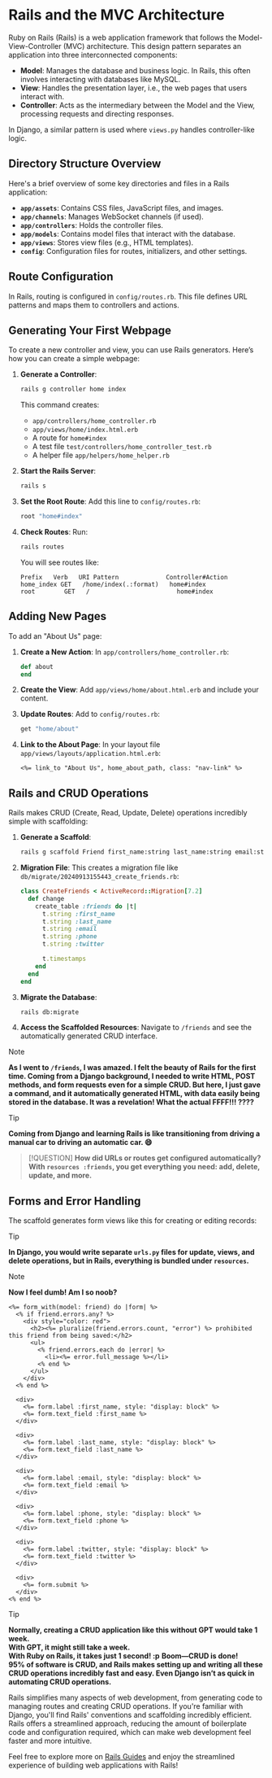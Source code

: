 # Rails and the MVC Architecture

Ruby on Rails (Rails) is a web application framework that follows the Model-View-Controller (MVC) architecture. This design pattern separates an application into three interconnected components:

- **Model**: Manages the database and business logic. In Rails, this often involves interacting with databases like MySQL.
- **View**: Handles the presentation layer, i.e., the web pages that users interact with.
- **Controller**: Acts as the intermediary between the Model and the View, processing requests and directing responses.

In Django, a similar pattern is used where `views.py` handles controller-like logic.

## Directory Structure Overview

Here's a brief overview of some key directories and files in a Rails application:

- **`app/assets`**: Contains CSS files, JavaScript files, and images.
- **`app/channels`**: Manages WebSocket channels (if used).
- **`app/controllers`**: Holds the controller files.
- **`app/models`**: Contains model files that interact with the database.
- **`app/views`**: Stores view files (e.g., HTML templates).
- **`config`**: Configuration files for routes, initializers, and other settings.

## Route Configuration

In Rails, routing is configured in `config/routes.rb`. This file defines URL patterns and maps them to controllers and actions.

## Generating Your First Webpage

To create a new controller and view, you can use Rails generators. Here’s how you can create a simple webpage:

1. **Generate a Controller**:
   ```bash
   rails g controller home index
   ```
   This command creates:
   - `app/controllers/home_controller.rb`
   - `app/views/home/index.html.erb`
   - A route for `home#index`
   - A test file `test/controllers/home_controller_test.rb`
   - A helper file `app/helpers/home_helper.rb`

2. **Start the Rails Server**:
   ```bash
   rails s
   ```

3. **Set the Root Route**:
   Add this line to `config/routes.rb`:
   ```ruby
   root "home#index"
   ```

4. **Check Routes**:
   Run:
   ```bash
   rails routes
   ```
   You will see routes like:
   ```
   Prefix   Verb   URI Pattern             Controller#Action
   home_index GET   /home/index(.:format)   home#index
   root        GET   /                        home#index
   ```

## Adding New Pages

To add an "About Us" page:

1. **Create a New Action**:
   In `app/controllers/home_controller.rb`:
   ```ruby
   def about
   end
   ```

2. **Create the View**:
   Add `app/views/home/about.html.erb` and include your content.

3. **Update Routes**:
   Add to `config/routes.rb`:
   ```ruby
   get "home/about"
   ```

4. **Link to the About Page**:
   In your layout file `app/views/layouts/application.html.erb`:
   ```erb
   <%= link_to "About Us", home_about_path, class: "nav-link" %>
   ```

## Rails and CRUD Operations

Rails makes CRUD (Create, Read, Update, Delete) operations incredibly simple with scaffolding:

1. **Generate a Scaffold**:
   ```bash
   rails g scaffold Friend first_name:string last_name:string email:string phone:string twitter:string
   ```

2. **Migration File**:
   This creates a migration file like `db/migrate/20240913155443_create_friends.rb`:
   ```ruby
   class CreateFriends < ActiveRecord::Migration[7.2]
     def change
       create_table :friends do |t|
         t.string :first_name
         t.string :last_name
         t.string :email
         t.string :phone
         t.string :twitter

         t.timestamps
       end
     end
   end
   ```

3. **Migrate the Database**:
   ```bash
   rails db:migrate
   ```

4. **Access the Scaffolded Resources**:
   Navigate to `/friends` and see the automatically generated CRUD interface.


> [!NOTE] 
> **As I went to `/friends`, I was amazed. I felt the beauty of Rails for the first time. Coming from a Django background, I needed to write HTML, POST methods, and form requests even for a simple CRUD. But here, I just gave a command, and it automatically generated HTML, with data easily being stored in the database. It was a revelation! What the actual FFFF!!! ????**

> [!TIP] 
> **Coming from Django and learning Rails is like transitioning from driving a manual car to driving an automatic car. 😄**

> [!QUESTION] 
> **How did URLs or routes get configured automatically? With `resources :friends`, you get everything you need: add, delete, update, and more.**


## Forms and Error Handling

The scaffold generates form views like this for creating or editing records:

> [!TIP] 
> **In Django, you would write separate `urls.py` files for update, views, and delete operations, but in Rails, everything is bundled under `resources`.**

> [!NOTE] 
> **Now I feel dumb! Am I so noob?**


```erb
<%= form_with(model: friend) do |form| %>
  <% if friend.errors.any? %>
    <div style="color: red">
      <h2><%= pluralize(friend.errors.count, "error") %> prohibited this friend from being saved:</h2>
      <ul>
        <% friend.errors.each do |error| %>
          <li><%= error.full_message %></li>
        <% end %>
      </ul>
    </div>
  <% end %>

  <div>
    <%= form.label :first_name, style: "display: block" %>
    <%= form.text_field :first_name %>
  </div>

  <div>
    <%= form.label :last_name, style: "display: block" %>
    <%= form.text_field :last_name %>
  </div>

  <div>
    <%= form.label :email, style: "display: block" %>
    <%= form.text_field :email %>
  </div>

  <div>
    <%= form.label :phone, style: "display: block" %>
    <%= form.text_field :phone %>
  </div>

  <div>
    <%= form.label :twitter, style: "display: block" %>
    <%= form.text_field :twitter %>
  </div>

  <div>
    <%= form.submit %>
  </div>
<% end %>
```

> [!TIP] 
> **Normally, creating a CRUD application like this without GPT would take 1 week.**  
> **With GPT, it might still take a week.**  
> **With Ruby on Rails, it takes just 1 second! :p**
>  **Boom—CRUD is done!**  
> **95% of software is CRUD, and Rails makes setting up and writing all these CRUD operations incredibly fast and easy. Even Django isn’t as quick in automating CRUD operations.**

Rails simplifies many aspects of web development, from generating code to managing routes and creating CRUD operations. If you're familiar with Django, you'll find Rails' conventions and scaffolding incredibly efficient. Rails offers a streamlined approach, reducing the amount of boilerplate code and configuration required, which can make web development feel faster and more intuitive.

Feel free to explore more on [Rails Guides](https://guides.rubyonrails.org/) and enjoy the streamlined experience of building web applications with Rails!


